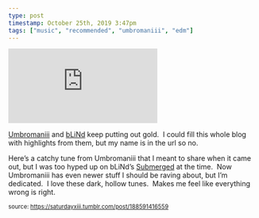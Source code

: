 ```yaml
---
type: post
timestamp: October 25th, 2019 3:47pm
tags: ["music", "recommended", "umbromaniii", "edm"]
---
```

<embed type="audio/mpeg" src="https://bandcamp.com/stream_redirect?enc=mp3-128&amp;track_id=2357788203&amp;ts=1572040060&amp;t=e714460b1ad3de819a0910b81fcc7972b1f61f52"></embed>
                    
                                               
<a href="https://umbromaniii.bandcamp.com" target="_blank">Umbromaniii</a> and <a href="https://blindhandicap.bandcamp.com" target="_blank">bLiNd</a> keep putting out gold.  I could fill this whole blog with highlights from them, but my name is in the url so no.

Here’s a catchy tune from Umbromaniii that I meant to share when it came out, but I was too hyped up on bLiNd’s <a href="https://saturdayxiii.tumblr.com/post/186866959138/blinds-latest-album-takes-me-to-deep-dark-places" target="_blank">Submerged</a> at the time.  Now Umbromaniii has even newer stuff I should be raving about, but I’m dedicated.  I love these dark, hollow tunes.  Makes me feel like everything wrong is right.
 
                                    
                                
<small>source: https://saturdayxiii.tumblr.com/post/188591416559</small>